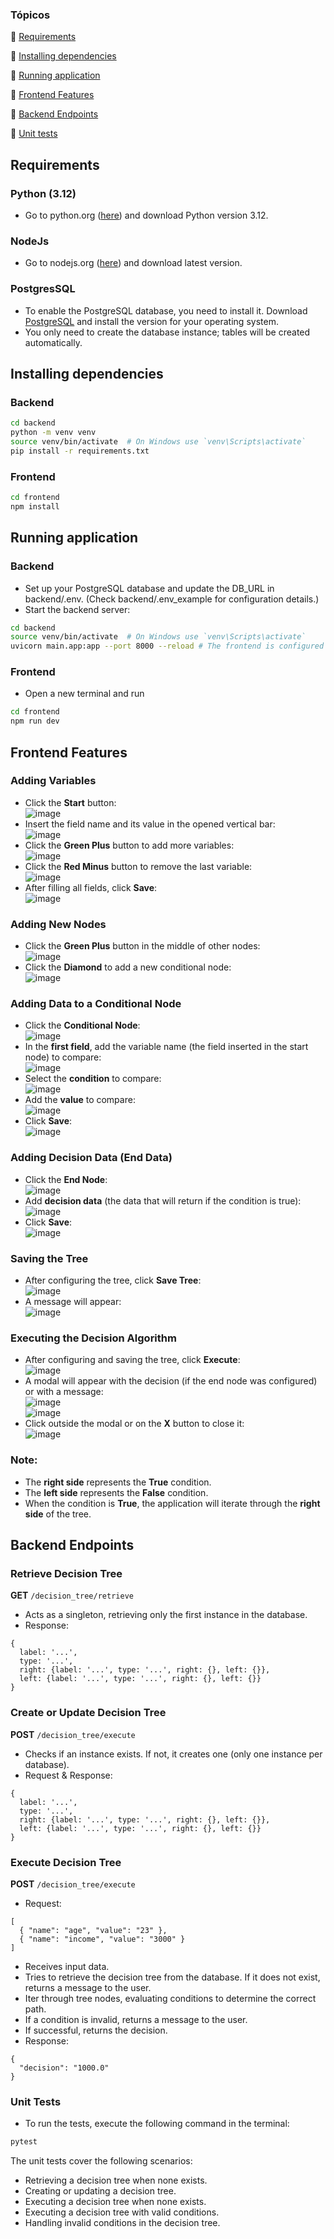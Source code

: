 ### Tópicos 


:small_blue_diamond: [Requirements](#Requirements)

:small_blue_diamond: [Installing dependencies](#Installing-dependencies)

:small_blue_diamond: [Running application](#Running-application)

:small_blue_diamond: [Frontend Features](#Frontend-Features)

:small_blue_diamond: [Backend Endpoints](#Backend-Endpoints)

:small_blue_diamond: [Unit tests](#Unit-tests)


## Requirements

### Python (3.12)
- Go to python.org ([here](https://www.python.org/downloads/)) and download Python version 3.12.

### NodeJs
- Go to nodejs.org ([here](https://nodejs.org/en/download)) and download latest version.

### PostgresSQL
- To enable the PostgreSQL database, you need to install it. Download [PostgreSQL](https://www.postgresql.org/download/) and install the version for your operating system.  
- You only need to create the database instance; tables will be created automatically.

## Installing dependencies

### Backend
```sh
cd backend
python -m venv venv
source venv/bin/activate  # On Windows use `venv\Scripts\activate`
pip install -r requirements.txt
```

### Frontend
```sh
cd frontend
npm install
```

## Running application

### Backend
- Set up your PostgreSQL database and update the DB_URL in backend/.env. (Check backend/.env_example for configuration details.)
- Start the backend server:
```sh
cd backend
source venv/bin/activate  # On Windows use `venv\Scripts\activate`
uvicorn main.app:app --port 8000 --reload # The frontend is configured to connect to port 8000
```
### Frontend
- Open a new terminal and run
```sh
cd frontend
npm run dev
```

## Frontend Features

### Adding Variables  
- Click the **Start** button:  
  ![image](https://github.com/user-attachments/assets/f9739bbc-6277-4fb2-8790-f0b32b8e0df4)  
- Insert the field name and its value in the opened vertical bar:  
  ![image](https://github.com/user-attachments/assets/4160e180-8cf2-45f0-b150-b8110f82f2f4)  
- Click the **Green Plus** button to add more variables:  
  ![image](https://github.com/user-attachments/assets/9be3ab1e-e5c8-4d92-89f1-2f741e558cd3)  
- Click the **Red Minus** button to remove the last variable:  
  ![image](https://github.com/user-attachments/assets/cef71e33-e6fb-4cb6-81cf-d1768defc1b5)  
- After filling all fields, click **Save**:  
  ![image](https://github.com/user-attachments/assets/bc1d68e6-8e4f-4d84-8e89-6e2c43db698b)  

### Adding New Nodes  
- Click the **Green Plus** button in the middle of other nodes:  
  ![image](https://github.com/user-attachments/assets/817540fe-245f-4385-aca5-641f3d7ec0de)  
- Click the **Diamond** to add a new conditional node:  
  ![image](https://github.com/user-attachments/assets/756df133-f5e1-4c32-89f0-ad7911a32ed5)  

### Adding Data to a Conditional Node  
- Click the **Conditional Node**:  
  ![image](https://github.com/user-attachments/assets/79aeb73d-1cbb-4cb9-98e3-d2e2f54bb753)  
- In the **first field**, add the variable name (the field inserted in the start node) to compare:  
  ![image](https://github.com/user-attachments/assets/3ceccc08-0940-4deb-899d-158c351f1331)  
- Select the **condition** to compare:  
  ![image](https://github.com/user-attachments/assets/4ba7436f-6913-443d-8fea-c22584103983)  
- Add the **value** to compare:  
  ![image](https://github.com/user-attachments/assets/95a542bd-4402-47af-b3f0-659981beab04)  
- Click **Save**:  
  ![image](https://github.com/user-attachments/assets/2255241e-8545-4106-935d-2bbd5e1378e9)  

### Adding Decision Data (End Data)  
- Click the **End Node**:  
  ![image](https://github.com/user-attachments/assets/987f5345-76a4-41ec-b252-0d4eeb70c873)  
- Add **decision data** (the data that will return if the condition is true):  
  ![image](https://github.com/user-attachments/assets/e4cc7566-c3ee-4685-a8c5-8fb875962ab9)  
- Click **Save**:  
  ![image](https://github.com/user-attachments/assets/f130f03c-6a99-48ac-b509-9b9d9f10ec29)  

### Saving the Tree  
- After configuring the tree, click **Save Tree**:  
  ![image](https://github.com/user-attachments/assets/daf43cee-df43-4a15-9499-2e14d54f964e)  
- A message will appear:  
  ![image](https://github.com/user-attachments/assets/0472f259-3d40-46e8-9bf0-1e62956a8483)  

### Executing the Decision Algorithm  
- After configuring and saving the tree, click **Execute**:  
  ![image](https://github.com/user-attachments/assets/96a688d6-42f1-474d-af69-6836fe5e15ee)  
- A modal will appear with the decision (if the end node was configured) or with a message:  
  ![image](https://github.com/user-attachments/assets/2dd903fd-25b2-4511-a151-8a008f5df973)  
  ![image](https://github.com/user-attachments/assets/d21d1df1-4172-46f1-baaa-9b2df38243e2)  
- Click outside the modal or on the **X** button to close it:  
  ![image](https://github.com/user-attachments/assets/ae72dc09-b689-4344-af60-279d38eb40cd)  

### Note:  
- The **right side** represents the **True** condition.  
- The **left side** represents the **False** condition.  
- When the condition is **True**, the application will iterate through the **right side** of the tree.  

## Backend Endpoints

### Retrieve Decision Tree
**GET** ``/decision_tree/retrieve``
- Acts as a singleton, retrieving only the first instance in the database.
- Response:
```
{
  label: '...',
  type: '...',
  right: {label: '...', type: '...', right: {}, left: {}},
  left: {label: '...', type: '...', right: {}, left: {}}
}
```

### Create or Update Decision Tree
**POST** ``/decision_tree/execute``
- Checks if an instance exists. If not, it creates one (only one instance per database).
- Request & Response:
```
{
  label: '...',
  type: '...',
  right: {label: '...', type: '...', right: {}, left: {}},
  left: {label: '...', type: '...', right: {}, left: {}}
}
```

### Execute Decision Tree
**POST** ``/decision_tree/execute``
- Request:
```
[
  { "name": "age", "value": "23" },
  { "name": "income", "value": "3000" }
]
```
- Receives input data.
- Tries to retrieve the decision tree from the database. If it does not exist, returns a message to the user.
- Iter through tree nodes, evaluating conditions to determine the correct path.
- If a condition is invalid, returns a message to the user.
- If successful, returns the decision.
- Response:
```
{
  "decision": "1000.0"
}
```

### Unit Tests

- To run the tests, execute the following command in the terminal:
```sh
pytest
```

The unit tests cover the following scenarios:

- Retrieving a decision tree when none exists.
- Creating or updating a decision tree.
- Executing a decision tree when none exists.
- Executing a decision tree with valid conditions.
- Handling invalid conditions in the decision tree.


